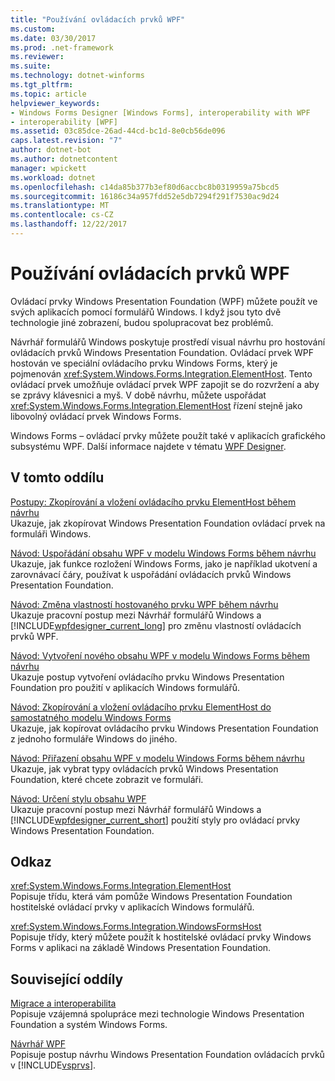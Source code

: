 ```yaml
---
title: "Používání ovládacích prvků WPF"
ms.custom: 
ms.date: 03/30/2017
ms.prod: .net-framework
ms.reviewer: 
ms.suite: 
ms.technology: dotnet-winforms
ms.tgt_pltfrm: 
ms.topic: article
helpviewer_keywords:
- Windows Forms Designer [Windows Forms], interoperability with WPF
- interoperability [WPF]
ms.assetid: 03c85dce-26ad-44cd-bc1d-8e0cb56de096
caps.latest.revision: "7"
author: dotnet-bot
ms.author: dotnetcontent
manager: wpickett
ms.workload: dotnet
ms.openlocfilehash: c14da85b377b3ef80d6accbc8b0319959a75bcd5
ms.sourcegitcommit: 16186c34a957fdd52e5db7294f291f7530ac9d24
ms.translationtype: MT
ms.contentlocale: cs-CZ
ms.lasthandoff: 12/22/2017
---
```

# <a name="using-wpf-controls"></a>Používání ovládacích prvků WPF
Ovládací prvky Windows Presentation Foundation (WPF) můžete použít ve svých aplikacích pomocí formulářů Windows. I když jsou tyto dvě technologie jiné zobrazení, budou spolupracovat bez problémů.  
  
 Návrhář formulářů Windows poskytuje prostředí visual návrhu pro hostování ovládacích prvků Windows Presentation Foundation. Ovládací prvek WPF hostován ve speciální ovládacího prvku Windows Forms, který je pojmenován <xref:System.Windows.Forms.Integration.ElementHost>. Tento ovládací prvek umožňuje ovládací prvek WPF zapojit se do rozvržení a aby se zprávy klávesnici a myš. V době návrhu, můžete uspořádat <xref:System.Windows.Forms.Integration.ElementHost> řízení stejně jako libovolný ovládací prvek Windows Forms.  
  
 Windows Forms – ovládací prvky můžete použít také v aplikacích grafického subsystému WPF. Další informace najdete v tématu [WPF Designer](http://msdn.microsoft.com/en-us/c6c65214-8411-4e16-b254-163ed4099c26).  
  
## <a name="in-this-section"></a>V tomto oddílu  
 [Postupy: Zkopírování a vložení ovládacího prvku ElementHost během návrhu](../../../../docs/framework/winforms/advanced/how-to-copy-and-paste-an-elementhost-control-at-design-time.md)  
 Ukazuje, jak zkopírovat Windows Presentation Foundation ovládací prvek na formuláři Windows.  
  
 [Návod: Uspořádání obsahu WPF v modelu Windows Forms během návrhu](../../../../docs/framework/winforms/advanced/walkthrough-arranging-wpf-content-on-windows-forms-at-design-time.md)  
 Ukazuje, jak funkce rozložení Windows Forms, jako je například ukotvení a zarovnávací čáry, používat k uspořádání ovládacích prvků Windows Presentation Foundation.  
  
 [Návod: Změna vlastností hostovaného prvku WPF během návrhu](../../../../docs/framework/winforms/advanced/walkthrough-changing-properties-of-a-hosted-wpf-element-at-design-time.md)  
 Ukazuje pracovní postup mezi Návrhář formulářů Windows a [!INCLUDE[wpfdesigner_current_long](../../../../includes/wpfdesigner-current-long-md.md)] pro změnu vlastností ovládacích prvků WPF.  
  
 [Návod: Vytvoření nového obsahu WPF v modelu Windows Forms během návrhu](../../../../docs/framework/winforms/advanced/walkthrough-creating-new-wpf-content-on-windows-forms-at-design-time.md)  
 Ukazuje postup vytvoření ovládacího prvku Windows Presentation Foundation pro použití v aplikacích Windows formulářů.  
  
 [Návod: Zkopírování a vložení ovládacího prvku ElementHost do samostatného modelu Windows Forms](../../../../docs/framework/winforms/advanced/copy--paste-an-elementhost-control-into-forms.md)  
 Ukazuje, jak kopírovat ovládacího prvku Windows Presentation Foundation z jednoho formuláře Windows do jiného.  
  
 [Návod: Přiřazení obsahu WPF v modelu Windows Forms během návrhu](../../../../docs/framework/winforms/advanced/walkthrough-assigning-wpf-content-on-windows-forms-at-design-time.md)  
 Ukazuje, jak vybrat typy ovládacích prvků Windows Presentation Foundation, které chcete zobrazit ve formuláři.  
  
 [Návod: Určení stylu obsahu WPF](../../../../docs/framework/winforms/advanced/walkthrough-styling-wpf-content.md)  
 Ukazuje pracovní postup mezi Návrhář formulářů Windows a [!INCLUDE[wpfdesigner_current_short](../../../../includes/wpfdesigner-current-short-md.md)] použití styly pro ovládací prvky Windows Presentation Foundation.  
  
## <a name="reference"></a>Odkaz  
 <xref:System.Windows.Forms.Integration.ElementHost>  
 Popisuje třídu, která vám pomůže Windows Presentation Foundation hostitelské ovládací prvky v aplikacích Windows formulářů.  
  
 <xref:System.Windows.Forms.Integration.WindowsFormsHost>  
 Popisuje třídy, který můžete použít k hostitelské ovládací prvky Windows Forms v aplikaci na základě Windows Presentation Foundation.  
  
## <a name="related-sections"></a>Související oddíly  
 [Migrace a interoperabilita](../../../../docs/framework/wpf/advanced/migration-and-interoperability.md)  
 Popisuje vzájemná spolupráce mezi technologie Windows Presentation Foundation a systém Windows Forms.  
  
 [Návrhář WPF](http://msdn.microsoft.com/en-us/c6c65214-8411-4e16-b254-163ed4099c26)  
 Popisuje postup návrhu Windows Presentation Foundation ovládacích prvků v [!INCLUDE[vsprvs](../../../../includes/vsprvs-md.md)].
